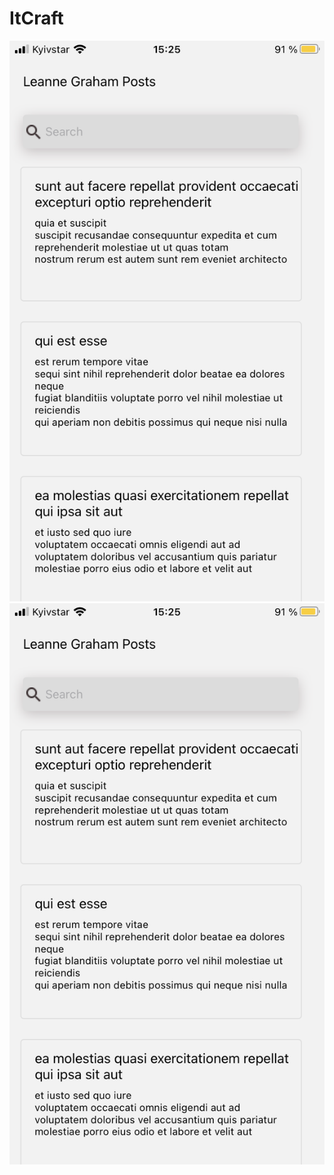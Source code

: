 # ItCraft
![alt png](https://github.com/Sirojjjka/ItCraft/raw/main/src/images/screen2.PNG)
![img alt](https://github.com/Sirojjjka/ItCraft/raw/main/src/images/screen2.png)

